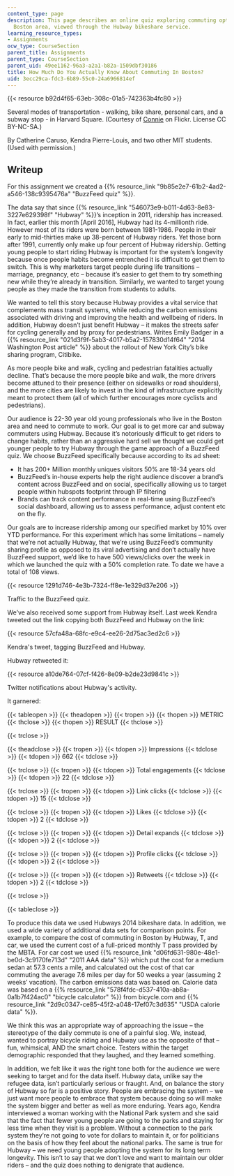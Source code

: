 ```yaml
---
content_type: page
description: This page describes an online quiz exploring commuting options in the
  Boston area, viewed through the Hubway bikeshare service.
learning_resource_types:
- Assignments
ocw_type: CourseSection
parent_title: Assignments
parent_type: CourseSection
parent_uid: 49ee1162-96a3-a2a1-b82a-1509dbf30186
title: How Much Do You Actually Know About Commuting In Boston?
uid: 3ecc29ca-fdc3-6b89-55c0-24a6966814ef
---
```


{{< resource b92d4f65-63eb-308c-01a5-742363b4fc80 >}}

Several modes of transportation - walking, bike share, personal cars, and a subway stop - in Harvard Square. (Courtesy of [Connie](https://www.flickr.com/photos/ironypoisoning/22238739609/ ) on Flickr. License CC BY-NC-SA.)

By Catherine Caruso, Kendra Pierre-Louis, and two other MIT students. (Used with permission.)

Writeup
-------

For this assignment we created a {{% resource_link "9b85e2e7-61b2-4ad2-a546-138c9395476a" "BuzzFeed quiz" %}}.

The data say that since {{% resource_link "546073e9-b011-4d63-8e83-3227e629398f" "Hubway" %}}’s inception in 2011, ridership has increased. In fact, earlier this month \[April 2016\], Hubway had its 4-millionth ride. However most of its riders were born between 1981-1986. People in their early to mid-thirties make up 38-percent of Hubway riders. Yet those born after 1991, currently only make up four percent of Hubway ridership. Getting young people to start riding Hubway is important for the system’s longevity because once people habits become entrenched it is difficult to get them to switch. This is why marketers target people during life transitions – marriage, pregnancy, etc – because it’s easier to get them to try something new while they’re already in transition. Similarly, we wanted to target young people as they made the transition from students to adults.

We wanted to tell this story because Hubway provides a vital service that complements mass transit systems, while reducing the carbon emissions associated with driving and improving the health and wellbeing of riders. In addition, Hubway doesn’t just benefit Hubway – it makes the streets safer for cycling generally and by proxy for pedestrians. Writes Emily Badger in a {{% resource_link "021d3f9f-5ab3-4017-b5a2-157830d14f64" "2014 Washington Post article" %}} about the rollout of New York City’s bike sharing program, Citibike.

As more people bike and walk, cycling and pedestrian fatalities actually decline. That’s because the more people bike and walk, the more drivers become attuned to their presence (either on sidewalks or road shoulders), and the more cities are likely to invest in the kind of infrastructure explicitly meant to protect them (all of which further encourages more cyclists and pedestrians).

Our audience is 22-30 year old young professionals who live in the Boston area and need to commute to work. Our goal is to get more car and subway commuters using Hubway. Because it’s notoriously difficult to get riders to change habits, rather than an aggressive hard sell we thought we could get younger people to try Hubway through the game approach of a BuzzFeed quiz. We choose BuzzFeed specifically because according to its ad sheet:

*   It has 200+ Million monthly uniques visitors 50% are 18-34 years old
*   BuzzFeed’s in-house experts help the right audience discover a brand’s content across BuzzFeed and on social, specifically allowing us to target people within hubspots footprint through IP filtering
*   Brands can track content performance in real-time using BuzzFeed’s social dashboard, allowing us to assess performance, adjust content etc on the fly.

Our goals are to increase ridership among our specified market by 10% over YTD performance. For this experiment which has some limitations – namely that we’re not actually Hubway, that we’re using BuzzFeed’s community sharing profile as opposed to its viral advertising and don’t actually have BuzzFeed support, we’d like to have 500 views/clicks over the week in which we launched the quiz with a 50% completion rate. To date we have a total of 108 views.

{{< resource 1291d746-4e3b-7324-ff8e-1e329d37e206 >}}

Traffic to the BuzzFeed quiz.

We’ve also received some support from Hubway itself. Last week Kendra tweeted out the link copying both BuzzFeed and Hubway on the link:

{{< resource 57cfa48a-68fc-e9c4-ee26-2d75ac3ed2c6 >}}

Kendra's tweet, tagging BuzzFeed and Hubway.

Hubway retweeted it:

{{< resource a10de764-07cf-f426-8e09-b2de23d9841c >}}

Twitter notifications about Hubway's activity.

It garnered:

{{< tableopen >}}
{{< theadopen >}}
{{< tropen >}}
{{< thopen >}}
METRIC
{{< thclose >}}
{{< thopen >}}
RESULT
{{< thclose >}}

{{< trclose >}}

{{< theadclose >}}
{{< tropen >}}
{{< tdopen >}}
Impressions
{{< tdclose >}}
{{< tdopen >}}
662
{{< tdclose >}}

{{< trclose >}}
{{< tropen >}}
{{< tdopen >}}
Total engagements
{{< tdclose >}}
{{< tdopen >}}
22
{{< tdclose >}}

{{< trclose >}}
{{< tropen >}}
{{< tdopen >}}
Link clicks
{{< tdclose >}}
{{< tdopen >}}
15
{{< tdclose >}}

{{< trclose >}}
{{< tropen >}}
{{< tdopen >}}
Likes
{{< tdclose >}}
{{< tdopen >}}
2
{{< tdclose >}}

{{< trclose >}}
{{< tropen >}}
{{< tdopen >}}
Detail expands
{{< tdclose >}}
{{< tdopen >}}
2
{{< tdclose >}}

{{< trclose >}}
{{< tropen >}}
{{< tdopen >}}
Profile clicks
{{< tdclose >}}
{{< tdopen >}}
2
{{< tdclose >}}

{{< trclose >}}
{{< tropen >}}
{{< tdopen >}}
Retweets
{{< tdclose >}}
{{< tdopen >}}
2
{{< tdclose >}}

{{< trclose >}}

{{< tableclose >}}

To produce this data we used Hubways 2014 bikeshare data. In addition, we used a wide variety of additional data sets for comparison points. For example, to compare the cost of commuting in Boston by Hubway, T, and car, we used the current cost of a full-priced monthly T pass provided by the MBTA. For car cost we used {{% resource_link "d06fd631-980e-48e1-be0d-3c9170fe713d" "2011 AAA data" %}} which put the cost for a medium sedan at 57.3 cents a mile, and calculated out the cost of that car commuting the average 7.6 miles per day for 50 weeks a year (assuming 2 weeks’ vacation). The carbon emissions data was based on. Calorie data was based on a {{% resource_link "578f4fdc-d537-410a-ab8a-0a1b7f424ac0" "bicycle calculator" %}} from bicycle.com and {{% resource_link "2d9c0347-ce85-45f2-a048-17ef07c3d635" "USDA calorie data" %}}.

We think this was an appropriate way of approaching the issue – the stereotype of the daily commute is one of a painful slog. We, instead, wanted to portray bicycle riding and Hubway use as the opposite of that – fun, whimsical, AND the smart choice. Testers within the target demographic responded that they laughed, and they learned something.

In addition, we felt like it was the right tone both for the audience we were seeking to target and for the data itself. Hubway data, unlike say the refugee data, isn’t particularly serious or fraught. And, on balance the story of Hubway so far is a positive story. People are embracing the system – we just want more people to embrace that system because doing so will make the system bigger and better as well as more enduring. Years ago, Kendra interviewed a woman working with the National Park system and she said that the fact that fewer young people are going to the parks and staying for less time when they visit is a problem. Without a connection to the park system they’re not going to vote for dollars to maintain it, or for politicians on the basis of how they feel about the national parks. The same is true for Hubway – we need young people adopting the system for its long term longevity. This isn’t to say that we don’t love and want to maintain our older riders – and the quiz does nothing to denigrate that audience.